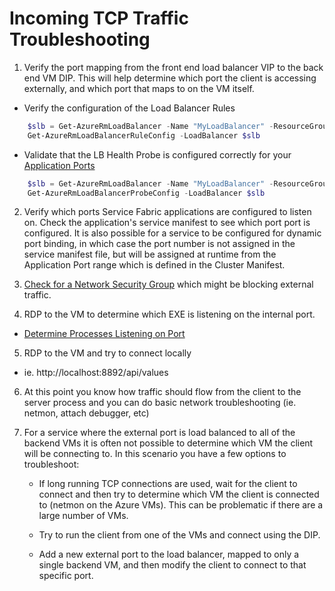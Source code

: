 # Incoming TCP Traffic Troubleshooting

1.  Verify the port mapping from the front end load balancer VIP to the back end VM DIP. This will help determine which port the client is accessing externally, and which port that maps to on the VM itself.

- Verify the configuration of the Load Balancer Rules 
```PowerShell
    $slb = Get-AzureRmLoadBalancer -Name "MyLoadBalancer" -ResourceGroupName "MyResourceGroup"
    Get-AzureRmLoadBalancerRuleConfig -LoadBalancer $slb
```

- Validate that the LB Health Probe is configured correctly for your [Application Ports](https://docs.microsoft.com/en-us/azure/service-fabric/service-fabric-cluster-upgrade#application-ports)
```PowerShell
    $slb = Get-AzureRmLoadBalancer -Name "MyLoadBalancer" -ResourceGroupName "MyResourceGroup"
    Get-AzureRmLoadBalancerProbeConfig -LoadBalancer $slb
```

2.  Verify which ports Service Fabric applications are configured to listen on. Check the application's service manifest to see which port port is configured. It is also possible for a service to be configured for dynamic port binding, in which case the port number is not assigned in the service manifest file, but will be assigned at runtime from the Application Port range which is defined in the Cluster Manifest.

3.  [Check for a Network Security Group](../Security/NSG%20configuration%20for%20Service%20Fabric%20clusters%20(Applied%20at%20VNET%20level).md) which might be blocking external traffic.

4.  RDP to the VM to determine which EXE is listening on the internal port.

- [Determine Processes Listening on Port](../Cluster/Determine%20Process%20Listening%20on%20Port.md)

5.  RDP to the VM and try to connect locally 

- ie. http://localhost:8892/api/values

6.  At this point you know how traffic should flow from the client to the server process and you can do basic network troubleshooting (ie. netmon, attach debugger, etc)

7.  For a service where the external port is load balanced to all of the backend VMs it is often not possible to determine which VM the client will be connecting to. In this scenario you have a few options to troubleshoot:

    - If long running TCP connections are used, wait for the client to connect and then try to determine which VM the client is connected to (netmon on the Azure VMs). This can be problematic if there are a large number of VMs.

    - Try to run the client from one of the VMs and connect using the DIP.

    - Add a new external port to the load balancer, mapped to only a single backend VM, and then modify the client to connect to that specific port.

